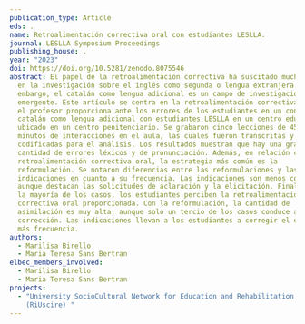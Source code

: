 ```yaml
---
publication_type: Article
eds: .
name: Retroalimentación correctiva oral con estudiantes LESLLA.
journal: LESLLA Symposium Proceedings
publishing_house: .
year: "2023"
doi: https://doi.org/10.5281/zenodo.8075546
abstract: El papel de la retroalimentación correctiva ha suscitado mucho interés
  en la investigación sobre el inglés como segunda o lengua extranjera. Sin
  embargo, el catalán como lengua adicional es un campo de investigación
  emergente. Este artículo se centra en la retroalimentación correctiva oral que
  el profesor proporciona ante los errores de los estudiantes en un contexto de
  catalán como lengua adicional con estudiantes LESLLA en un centro educativo
  ubicado en un centro penitenciario. Se grabaron cinco lecciones de 45 a 50
  minutos de interacciones en el aula, las cuales fueron transcritas y
  codificadas para el análisis. Los resultados muestran que hay una gran
  cantidad de errores léxicos y de pronunciación. Además, en relación con la
  retroalimentación correctiva oral, la estrategia más común es la
  reformulación. Se notaron diferencias entre las reformulaciones y las
  indicaciones en cuanto a su frecuencia. Las indicaciones son menos comunes,
  aunque destacan las solicitudes de aclaración y la elicitación. Finalmente, en
  la mayoría de los casos, los estudiantes perciben la retroalimentación
  correctiva oral proporcionada. Con la reformulación, la cantidad de
  asimilación es muy alta, aunque solo un tercio de los casos conduce a la
  corrección. Las indicaciones llevan a los estudiantes a corregir el error con
  más frecuencia.
authors:
  - Marilisa Birello
  - Maria Teresa Sans Bertran
elbec_members_involved:
  - Marilisa Birello
  - Maria Teresa Sans Bertran
projects:
  - "University SocioCultural Network for Education and Rehabilitation in Prison
    (RiUscire) "
---
```

